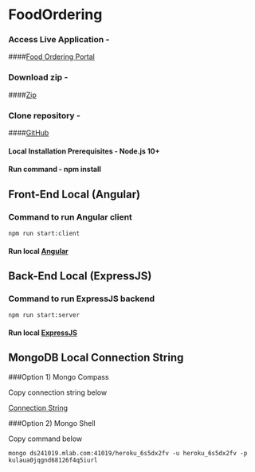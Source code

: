 # FoodOrdering

### Access Live Application -
####[Food Ordering Portal](https://protected-ridge-98118.herokuapp.com/)

### Download zip - 
####[Zip](https://github.com/snehaljadhav417/FoodOrdering)

### Clone repository - 
####[GitHub](https://github.com/snehaljadhav417/FoodOrdering.git)

#### Local Installation Prerequisites - Node.js 10+

#### Run command - npm install

## Front-End Local (Angular)
### Command to run Angular client
`npm run start:client`

#### Run local [Angular](http://localhost:4000)

## Back-End Local (ExpressJS)
### Command to run ExpressJS backend
`npm run start:server`

#### Run local [ExpressJS](http://localhost:3000)

## MongoDB Local Connection String
###Option 1) Mongo Compass

Copy connection string below
 
[Connection String](mongodb://heroku_6s5dx2fv:kulaua0jqgnd68126f4q5iurlt@ds241019.mlab.com:41019/heroku_6s5dx2fv?authSource=heroku_6s5dx2fv&readPreference=primary&appname=MongoDB%20Compass&ssl=false)
 
###Option 2) Mongo Shell

Copy command below

`mongo ds241019.mlab.com:41019/heroku_6s5dx2fv -u heroku_6s5dx2fv -p kulaua0jqgnd68126f4q5iurl`
 
